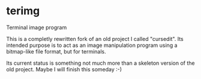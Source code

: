 # terimg
Terminal image program

This is a completly rewritten fork of an old project I called "cursedit". Its
intended purpose is to act as an image manipulation program using a bitmap-like
file format, but for terminals.

Its current status is something not much more than a skeleton version of the old
project. Maybe I will finish this someday :-)
